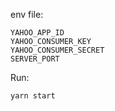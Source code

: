 env file:

```
YAHOO_APP_ID
YAHOO_CONSUMER_KEY
YAHOO_CONSUMER_SECRET
SERVER_PORT
```

Run: 

`yarn start`
